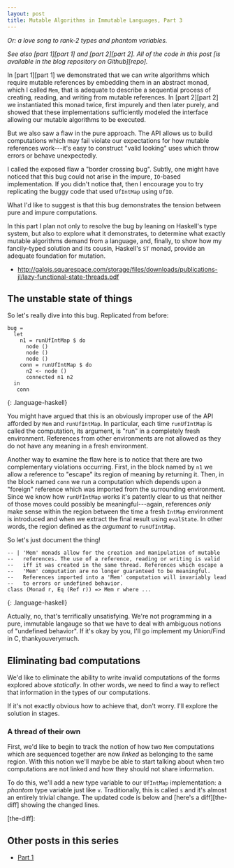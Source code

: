 ```yaml
---
layout: post
title: Mutable Algorithms in Immutable Languages, Part 3
---
```


*Or: a love song to rank-2 types and phantom variables.*

*See also [part 1][part 1] and [part 2][part 2]. All of the code in
 this post [is available in the blog repository on Github][repo].*

In [part 1][part 1] we demonstrated that we can write algorithms which
require mutable references by embedding them in an abstract monad,
which I called `Mem`, that is adequate to describe a sequential
process of creating, reading, and writing from mutable references. In
[part 2][part 2] we instantiated this monad twice, first impurely and
then later purely, and showed that these implementations sufficiently
modeled the interface allowing our mutable algorithms to be executed.

But we also saw a flaw in the pure approach. The API allows us to
build computations which may fail violate our expectations for how
mutable references work---it's easy to construct "valid looking" uses
which throw errors or behave unexpectedly.

I called the exposed flaw a "border crossing bug". Subtly, one might
have noticed that this bug could not arise in the impure, `IO`-based
implementation. If you didn't notice that, then I encourage you to try
replicating the buggy code that used `UfIntMap` using `UfIO`.

What I'd like to suggest is that this bug demonstrates the tension
between pure and impure computations.

In this part I plan not only to resolve the bug by leaning on
Haskell's type system, but also to explore what it demonstrates, to
determine what exactly mutable algorithms demand from a language, and,
finally, to show how my fancily-typed solution and its cousin,
Haskell's `ST` monad, provide an adequate foundation for mutation.

* http://galois.squarespace.com/storage/files/downloads/publications-jl/lazy-functional-state-threads.pdf

## The unstable state of things

So let's really dive into this bug. Replicated from before:

~~~
bug =
  let
    n1 = runUfIntMap $ do
      node ()
      node ()
      node ()
    conn = runUfIntMap $ do
      n2 <- node ()
      connected n1 n2
  in
   conn
~~~
{: .language-haskell}

You might have argued that this is an obviously improper use of the
API afforded by `Mem` and `runUfIntMap`. In particular, each time
`runUfIntMap` is called the computation, its argument, is "run" in a
completely fresh environment. References from other environments are
not allowed as they do not have any meaning in a fresh environment.

Another way to examine the flaw here is to notice that there are two
complementary violations occurring. First, in the block named by `n1`
we allow a reference to "escape" its region of meaning by returning
it. Then, in the block named `conn` we run a computation which depends
upon a "foreign" reference which was imported from the surrounding
environment. Since we know how `runUfIntMap` works it's patently clear
to us that neither of those moves could possibly be
meaningful---again, references *only* make sense within the region
between the time a fresh `IntMap` environment is introduced and when
we extract the final result using `evalState`. In other words, the
region defined as the *argument* to `runUfIntMap`.

So let's just document the thing!

~~~
-- | 'Mem' monads allow for the creation and manipulation of mutable
--   references. The use of a reference, reading or writing is valid
--   iff it was created in the same thread. References which escape a
--   'Mem' computation are no longer guaranteed to be meaningful.
--   References imported into a 'Mem' computation will invariably lead
--   to errors or undefined behavior.
class (Monad r, Eq (Ref r)) => Mem r where ...
~~~
{: .language-haskell}

Actually, no, that's terrifically unsatisfying. We're not programming in a
pure, immutable langauge so that we have to deal with ambiguous
notions of "undefined behavior". If it's okay by you, I'll go
implement my Union/Find in C, thankyouverymuch.

## Eliminating bad computations

We'd like to eliminate the ability to write invalid computations of
the forms explored above *statically*. In other words, we need to find
a way to reflect that information in the types of our computations.

If it's not exactly obvious how to achieve that, don't worry. I'll
explore the solution in stages.

### A thread of their own

First, we'd like to begin to track the notion of how two `Mem`
computations which are sequenced together are now *linked* as
belonging to the same region. With this notion we'll maybe be able to
start talking about when two computations are not linked and how they
should not share information.

To do this, we'll add a new type variable to our `UfIntMap`
implementation: a *phantom* type variable just like `v`.
Traditionally, this is called `s` and it's almost an entirely trivial
change. The updated code is below and [here's a diff][the-diff]
showing the changed lines.

[the-diff]:

## Other posts in this series

* [Part 1](http://tel.github.io/2014/07/12/mutable_algorithms_in_immutable_languges_part_1/)
